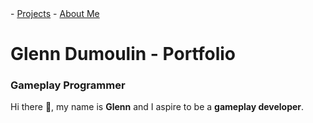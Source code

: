 <link href="./style.css" rel="stylesheet"/>
<script type="module" src="https://md-block.verou.me/md-block.js"></script>

<div class="nav-bar">
  <md-block>
    - <a href="./">Projects</a>
    - <a href="#" class="active">About Me</a>
  </md-block>
</div>

# Glenn Dumoulin - Portfolio

### Gameplay Programmer

Hi there 👋, my name is **Glenn** and I aspire to be a **gameplay developer**.
